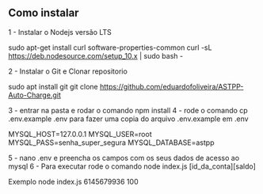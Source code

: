 ## Como instalar

1 - Instalar o Nodejs versão LTS

sudo apt-get install curl software-properties-common
curl -sL https://deb.nodesource.com/setup_10.x | sudo bash -

2 - Instalar o Git e Clonar repositorio

sudo apt install git
git clone https://github.com/eduardofoliveira/ASTPP-Auto-Charge.git

3 - entrar na pasta e rodar o comando npm install
4 - rode o comando cp .env.example .env para fazer uma copia do arquivo .env.example em .env

MYSQL_HOST=127.0.0.1
MYSQL_USER=root
MYSQL_PASS=senha_super_segura
MYSQL_DATABASE=astpp

5 - nano .env e preencha os campos com os seus dados de acesso ao mysql
6 - Para executar rode o comando node index.js [id_da_conta][saldo]

Exemplo node index.js 6145679936 100
